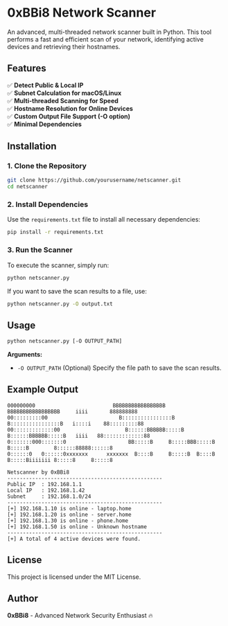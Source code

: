 # 0xBBi8 Network Scanner

An advanced, multi-threaded network scanner built in Python. This tool performs a fast and efficient scan of your network, identifying active devices and retrieving their hostnames. 

## Features

✅ **Detect Public & Local IP**  
✅ **Subnet Calculation for macOS/Linux**  
✅ **Multi-threaded Scanning for Speed**  
✅ **Hostname Resolution for Online Devices**  
✅ **Custom Output File Support (-O option)**  
✅ **Minimal Dependencies**  

## Installation

### **1. Clone the Repository**
```sh
git clone https://github.com/yourusername/netscanner.git
cd netscanner
```

### **2. Install Dependencies**
Use the `requirements.txt` file to install all necessary dependencies:
```sh
pip install -r requirements.txt
```

### **3. Run the Scanner**
To execute the scanner, simply run:
```sh
python netscanner.py
```

If you want to save the scan results to a file, use:
```sh
python netscanner.py -O output.txt
```

## Usage

```sh
python netscanner.py [-O OUTPUT_PATH]
```

**Arguments:**
- `-O OUTPUT_PATH`  (Optional) Specify the file path to save the scan results.

## Example Output
```
000000000                         BBBBBBBBBBBBBBBBB   BBBBBBBBBBBBBBBBB     iiii       888888888     
00:::::::::00                       B::::::::::::::::B  B::::::::::::::::B   i::::i    88:::::::::88   
00:::::::::::::00                     B::::::BBBBBB:::::B B::::::BBBBBB:::::B   iiii   88:::::::::::::88 
0:::::::000:::::::0                    BB:::::B     B:::::BBB:::::B     B:::::B        8::::::88888::::::8
0::::::0   0::::::0xxxxxxx      xxxxxxx  B::::B     B:::::B  B::::B     B:::::Biiiiiii 8:::::8     8:::::8

Netscanner by 0xBBi8
--------------------------------------------------
Public IP  : 192.168.1.1
Local IP   : 192.168.1.42
Subnet     : 192.168.1.0/24
--------------------------------------------------
[+] 192.168.1.10 is online - laptop.home
[+] 192.168.1.20 is online - server.home
[+] 192.168.1.30 is online - phone.home
[+] 192.168.1.50 is online - Unknown hostname
--------------------------------------------------
[+] A total of 4 active devices were found.
```

## License
This project is licensed under the MIT License.

## Author
**0xBBi8** - Advanced Network Security Enthusiast 🔥
